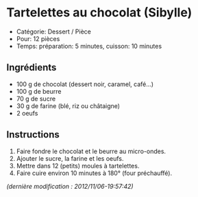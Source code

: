 # Tartelettes au chocolat (Sibylle)

* Catégorie: Dessert / Pièce
* Pour: 12 pièces
* Temps: préparation: 5 minutes, cuisson: 10 minutes

## Ingrédients
* 100 g de chocolat (dessert noir, caramel, café...)
* 100 g de beurre
* 70 g de sucre
* 30 g de farine (blé, riz ou châtaigne)
* 2 oeufs

## Instructions
1. Faire fondre le chocolat et le beurre au micro-ondes.
1. Ajouter le sucre, la farine et les oeufs.
1. Mettre dans 12 (petits) moules à tartelettes.
1. Faire cuire environ 10 minutes à 180° (four préchauffé).

_(dernière modification : 2012/11/06-19:57:42)_
